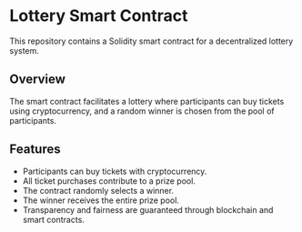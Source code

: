 # Lottery Smart Contract

This repository contains a Solidity smart contract for a decentralized lottery system.

## Overview

The smart contract facilitates a lottery where participants can buy tickets using cryptocurrency, and a random winner is chosen from the pool of participants.

## Features

- Participants can buy tickets with cryptocurrency.
- All ticket purchases contribute to a prize pool.
- The contract randomly selects a winner.
- The winner receives the entire prize pool.
- Transparency and fairness are guaranteed through blockchain and smart contracts.
